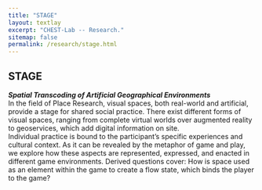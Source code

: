 ```yaml
---
title: "STAGE"
layout: textlay
excerpt: "CHEST-Lab -- Research."
sitemap: false
permalink: /research/stage.html
---
```


## STAGE
***Spatial Transcoding of Artificial Geographical Environments***<br>
In the field of Place Research, visual spaces, both real-world and artificial, provide a stage for shared social practice. There exist different forms of visual spaces, ranging from complete virtual worlds over augmented reality to geoservices, which add digital information on site.<br>
Individual practice is bound to the participant’s specific experiences and cultural context. As it can be revealed by the metaphor of game and play, we explore how these aspects are represented, expressed, and enacted in different game environments. Derived questions cover: How is space used as an element within the game to create a flow state, which binds the player to the game?